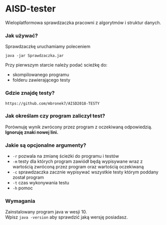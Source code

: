 # AISD-tester
Wieloplatformowa sprawdzaczka pracowni z algorytmów i struktur danych.

### Jak używać?
Sprawdzaczkę uruchamiamy poleceniem<br>
```
java -jar Sprawdzaczka.jar
```
Przy pierwszym starcie należy podać scieżkę do:
- skompilowanego programu 
- folderu zawierającego testy

### Gdzie znajdę testy?
 `https://github.com/mbronek7/AISD2018-TESTY`
### Jak określam czy program zaliczył test?
Porównuję wynik zwrócony przez program z oczekiwaną odpowiedzią.
**Ignoruję znaki nowej lini.**

### Jakie są opcjonalne argumenty?
- `-r` pozwala na zmianę ścieżki do programu i testów
- `-m` testy dla których program zawiódł będą wypisywane wraz z wartością zwróconą przez program oraz wartością oczekiwaną 
- `-c` sprawdzaczka zacznie wypisywać wszystkie testy którym poddany został program
- `-t` czas wykonywania testu
- `-h` pomoc


### Wymagania
Zainstalowany program java w wesji 10.<br>
Wpisz `java -version` aby sprawdzić jaką wersję posiadasz.
